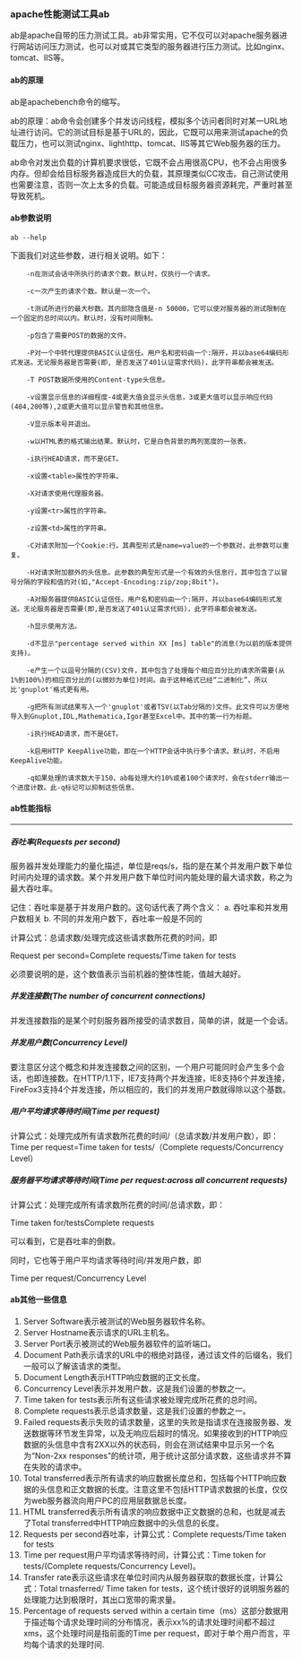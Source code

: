 ### apache性能测试工具ab
ab是apache自带的压力测试工具。ab非常实用，它不仅可以对apache服务器进行网站访问压力测试，也可以对或其它类型的服务器进行压力测试。比如nginx、tomcat、IIS等。

#### ab的原理
ab是apachebench命令的缩写。

ab的原理：ab命令会创建多个并发访问线程，模拟多个访问者同时对某一URL地址进行访问。它的测试目标是基于URL的，因此，它既可以用来测试apache的负载压力，也可以测试nginx、lighthttp、tomcat、IIS等其它Web服务器的压力。

ab命令对发出负载的计算机要求很低，它既不会占用很高CPU，也不会占用很多内存。但却会给目标服务器造成巨大的负载，其原理类似CC攻击。自己测试使用也需要注意，否则一次上太多的负载。可能造成目标服务器资源耗完，严重时甚至导致死机。

#### ab参数说明

`ab --help`

下面我们对这些参数，进行相关说明。如下：

		-n在测试会话中所执行的请求个数。默认时，仅执行一个请求。

		-c一次产生的请求个数。默认是一次一个。

		-t测试所进行的最大秒数。其内部隐含值是-n 50000，它可以使对服务器的测试限制在一个固定的总时间以内。默认时，没有时间限制。

		-p包含了需要POST的数据的文件。

		-P对一个中转代理提供BASIC认证信任。用户名和密码由一个:隔开，并以base64编码形式发送。无论服务器是否需要(即, 是否发送了401认证需求代码)，此字符串都会被发送。

		-T POST数据所使用的Content-type头信息。

		-v设置显示信息的详细程度-4或更大值会显示头信息，3或更大值可以显示响应代码(404,200等),2或更大值可以显示警告和其他信息。

		-V显示版本号并退出。

		-w以HTML表的格式输出结果。默认时，它是白色背景的两列宽度的一张表。

		-i执行HEAD请求，而不是GET。

		-x设置<table>属性的字符串。

		-X对请求使用代理服务器。

		-y设置<tr>属性的字符串。

		-z设置<td>属性的字符串。

		-C对请求附加一个Cookie:行。其典型形式是name=value的一个参数对，此参数可以重复。

		-H对请求附加额外的头信息。此参数的典型形式是一个有效的头信息行，其中包含了以冒号分隔的字段和值的对(如,"Accept-Encoding:zip/zop;8bit")。

		-A对服务器提供BASIC认证信任。用户名和密码由一个:隔开，并以base64编码形式发送。无论服务器是否需要(即,是否发送了401认证需求代码)，此字符串都会被发送。

		-h显示使用方法。

		-d不显示"percentage served within XX [ms] table"的消息(为以前的版本提供支持)。

		-e产生一个以逗号分隔的(CSV)文件，其中包含了处理每个相应百分比的请求所需要(从1%到100%)的相应百分比的(以微妙为单位)时间。由于这种格式已经“二进制化”，所以比'gnuplot'格式更有用。

		-g把所有测试结果写入一个'gnuplot'或者TSV(以Tab分隔的)文件。此文件可以方便地导入到Gnuplot,IDL,Mathematica,Igor甚至Excel中。其中的第一行为标题。

		-i执行HEAD请求，而不是GET。

		-k启用HTTP KeepAlive功能，即在一个HTTP会话中执行多个请求。默认时，不启用KeepAlive功能。

		-q如果处理的请求数大于150，ab每处理大约10%或者100个请求时，会在stderr输出一个进度计数。此-q标记可以抑制这些信息。


#### ab性能指标

---

##### 吞吐率(Requests per second)

服务器并发处理能力的量化描述，单位是reqs/s，指的是在某个并发用户数下单位时间内处理的请求数。某个并发用户数下单位时间内能处理的最大请求数，称之为最大吞吐率。

记住：吞吐率是基于并发用户数的。这句话代表了两个含义：
a. 吞吐率和并发用户数相关
b. 不同的并发用户数下，吞吐率一般是不同的

计算公式：总请求数/处理完成这些请求数所花费的时间，即

Request per second=Complete requests/Time taken for tests

必须要说明的是，这个数值表示当前机器的整体性能，值越大越好。

##### 并发连接数(The number of concurrent connections)

并发连接数指的是某个时刻服务器所接受的请求数目，简单的讲，就是一个会话。

##### 并发用户数(Concurrency Level)

要注意区分这个概念和并发连接数之间的区别，一个用户可能同时会产生多个会话，也即连接数。在HTTP/1.1下，IE7支持两个并发连接，IE8支持6个并发连接，FireFox3支持4个并发连接，所以相应的，我们的并发用户数就得除以这个基数。

##### 用户平均请求等待时间(Time per request)

计算公式：处理完成所有请求数所花费的时间/（总请求数/并发用户数），即：
Time per request=Time taken for tests/（Complete requests/Concurrency Level）

##### 服务器平均请求等待时间(Time per request:across all concurrent requests)

计算公式：处理完成所有请求数所花费的时间/总请求数，即：

Time taken for/testsComplete requests

可以看到，它是吞吐率的倒数。

同时，它也等于用户平均请求等待时间/并发用户数，即

Time per request/Concurrency Level

#### ab其他一些信息

1. Server Software表示被测试的Web服务器软件名称。
2. Server Hostname表示请求的URL主机名。
3. Server Port表示被测试的Web服务器软件的监听端口。
4. Document Path表示请求的URL中的根绝对路径，通过该文件的后缀名，我们一般可以了解该请求的类型。
5. Document Length表示HTTP响应数据的正文长度。
6. Concurrency Level表示并发用户数，这是我们设置的参数之一。
7. Time taken for tests表示所有这些请求被处理完成所花费的总时间。
8. Complete requests表示总请求数量，这是我们设置的参数之一。
9. Failed requests表示失败的请求数量，这里的失败是指请求在连接服务器、发送数据等环节发生异常，以及无响应后超时的情况。如果接收到的HTTP响应数据的头信息中含有2XX以外的状态码，则会在测试结果中显示另一个名为“Non-2xx responses”的统计项，用于统计这部分请求数，这些请求并不算在失败的请求中。
10. Total transferred表示所有请求的响应数据长度总和，包括每个HTTP响应数据的头信息和正文数据的长度。注意这里不包括HTTP请求数据的长度，仅仅为web服务器流向用户PC的应用层数据总长度。
11. HTML transferred表示所有请求的响应数据中正文数据的总和，也就是减去了Total transferred中HTTP响应数据中的头信息的长度。
12. Requests per second吞吐率，计算公式：Complete requests/Time taken for tests
13. Time per request用户平均请求等待时间，计算公式：Time token for tests/(Complete requests/Concurrency Level)。
14. Transfer rate表示这些请求在单位时间内从服务器获取的数据长度，计算公式：Total trnasferred/ Time taken for tests，这个统计很好的说明服务器的处理能力达到极限时，其出口宽带的需求量。
15. Percentage of requests served within a certain time（ms）这部分数据用于描述每个请求处理时间的分布情况，表示xx%的请求处理时间都不超过xms，这个处理时间是指前面的Time per request，即对于单个用户而言，平均每个请求的处理时间.